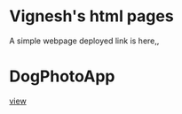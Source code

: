 # Vignesh's html pages
A simple webpage deployed link is here,,
# DogPhotoApp
[view](https://vignesha0408.github.io/vignesh-s-html-pages/DogPhotoApp/dogphotoapp.html )
